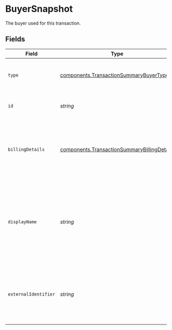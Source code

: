 # BuyerSnapshot

The buyer used for this transaction.


## Fields

| Field                                                                                                      | Type                                                                                                       | Required                                                                                                   | Description                                                                                                | Example                                                                                                    |
| ---------------------------------------------------------------------------------------------------------- | ---------------------------------------------------------------------------------------------------------- | ---------------------------------------------------------------------------------------------------------- | ---------------------------------------------------------------------------------------------------------- | ---------------------------------------------------------------------------------------------------------- |
| `type`                                                                                                     | [components.TransactionSummaryBuyerType](../../models/components/transactionsummarybuyertype.md)           | :heavy_minus_sign:                                                                                         | The type of this resource. Is always `buyer`.                                                              | buyer                                                                                                      |
| `id`                                                                                                       | *string*                                                                                                   | :heavy_minus_sign:                                                                                         | The unique Gr4vy ID for this buyer.                                                                        | fe26475d-ec3e-4884-9553-f7356683f7f9                                                                       |
| `billingDetails`                                                                                           | [components.TransactionSummaryBillingDetails](../../models/components/transactionsummarybillingdetails.md) | :heavy_minus_sign:                                                                                         | The billing details associated with the buyer, which include the<br/>address and tax ID.                   |                                                                                                            |
| `displayName`                                                                                              | *string*                                                                                                   | :heavy_minus_sign:                                                                                         | A unique name for this buyer which is used in the Gr4vy admin panel to give a buyer a human readable name. | John L.                                                                                                    |
| `externalIdentifier`                                                                                       | *string*                                                                                                   | :heavy_minus_sign:                                                                                         | An external identifier that can be used to match the buyer against your own records.                       | user-789123                                                                                                |